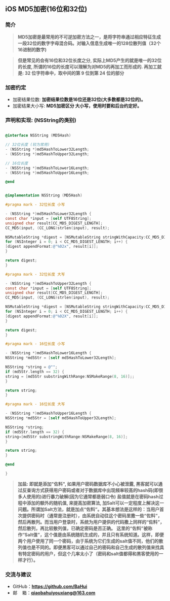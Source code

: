 ## iOS MD5加密(16位和32位)

### 简介
>  **MD5加密是最常用的不可逆加密方法之一，是将字符串通过相应特征生成一段32位的数字字母混合码。对输入信息生成唯一的128位散列值（32个16进制的数字)**   

>  **但是常见的会有16位和32位长度之分, 实际上MD5产生的就是唯一的32位的长度, 所谓的16位的长度可以理解为对MD5的再加工而形成的. 再加工就是: 32 位字符串中，取中间的第 9 位到第 24 位的部分**

### 加密约定
- 加密结果位数:   **加密结果位数是16位还是32位(大多数都是32位的)。**
- 加密结果大小写:   **MD5加密区分 大小写，使用时要和后台约定好。**

### 声明和实现: (NSString的类别)
```Objective-C

@interface NSString (MD5Hash)

// 32位长度 (较为常用)
- (NSString *)md5HashToLower32Length;
- (NSString *)md5HashToUpper32Length;

// 16位长度
- (NSString *)md5HashToLower16Length;
- (NSString *)md5HashToUpper16Length;

@end

```

```Objective-C

@implementation NSString (MD5Hash)

#pragma mark - 32位长度 小写

- (NSString *)md5HashToLower32Length {
const char *input = [self UTF8String];
unsigned char result[CC_MD5_DIGEST_LENGTH];
CC_MD5(input, (CC_LONG)strlen(input), result);

NSMutableString *digest = [NSMutableString stringWithCapacity:CC_MD5_DIGEST_LENGTH * 2];
for (NSInteger i = 0; i < CC_MD5_DIGEST_LENGTH; i++) {
[digest appendFormat:@"%02x", result[i]];
}

return digest;
}

#pragma mark - 32位长度 大写

- (NSString *)md5HashToUpper32Length {
const char *input = [self UTF8String];
unsigned char result[CC_MD5_DIGEST_LENGTH];
CC_MD5(input, (CC_LONG)strlen(input), result);

NSMutableString *digest = [NSMutableString stringWithCapacity:CC_MD5_DIGEST_LENGTH * 2];
for (NSInteger i = 0; i < CC_MD5_DIGEST_LENGTH; i++) {
[digest appendFormat:@"%02X", result[i]];
}

return digest;
}

#pragma mark - 16位长度 小写

- (NSString *)md5HashToLower16Length {
NSString *md5Str = [self md5HashToLower32Length];

NSString *string = @"";
if (md5Str.length == 32) {
string = [md5Str substringWithRange:NSMakeRange(8, 16)];;
}

return string;
}

#pragma mark - 16位长度 大写

- (NSString *)md5HashToUpper16Length {
NSString *md5Str = [self md5HashToUpper32Length];

NSString *string;
if (md5Str.length == 32) {
string=[md5Str substringWithRange:NSMakeRange(8, 16)];
}

return string;
}

@end

}
```
>   **加盐: 即就是添加"佐料", 如果用户密码数据库不小心被泄露, 黑客就可以通过反查询方式获得用户密码或者对于数据库中出现频率较高的hash码(即很多人使用的)进行暴力破解(因为它通常都是弱口令)**
>   **盐值就是在密码hash过程中添加的额外的随机值, 来提高加密算法, 加Salt可以一定程度上解决这一问题。所谓加Salt方法，就是加点“佐料”。其基本想法是这样的：当用户首次提供密码时（通常是注册时），由系统自动往这个密码里撒一些“佐料”，然后再散列。而当用户登录时，系统为用户提供的代码撒上同样的“佐料”，然后散列，再比较散列值，已确定密码是否正确。**
>  **这里的“佐料”被称作“Salt值”，这个值是由系统随机生成的，并且只有系统知道。这样，即便两个用户使用了同一个密码，由于系统为它们生成的salt值不同，他们的散列值也是不同的。即便黑客可以通过自己的密码和自己生成的散列值来找具有特定密码的用户，但这个几率太小了（密码和salt值都得和黑客使用的一样才行）。**

### 交流与建议
- GitHub：**<https://github.com/BaHui>**
- 邮&nbsp;&nbsp;&nbsp; 箱：**<qiaobahuiyouxiang@163.com>**
